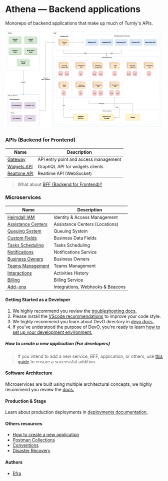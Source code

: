 # Athena — Backend applications

Monorepo of backend applications that make up much of Turnly's APIs.

![high-level-architecture](/docs/diagrams/high-level-architecture.png)

### APIs (Backend for Frontend)

| Name                                       | Description                                  |
| ------------------------------------------ | -------------------------------------------- |
| [Gateway](/apps/gateway)                   | API entry point and access management        |
| [Widgets API](/apps/widgets-api)           | GraphQL API for widgets clients              |
| [Realtime API](/apps/realtime-api)         | Realtime API (WebSocket)                    |

> What about [BFF (Backend for Frontend)?](/docs/architecture/BFF.md)

### Microservices

| Name                                            | Description                                  |
| ----------------------------------------------- | -------------------------------------------- |
| [Heimdall IAM](/apps/heimdall)                  | Identity & Access Management                 |
| [Assistance Centers](/apps/assistance-centers)  | Assistance Centers (Locations)               |
| [Queuing System](/apps/queuing-system)          | Queuing System                               |
| [Custom Fields](/apps/custom-fields)            | Business Data Fields                         |
| [Tasks Scheduling](/apps/tasks-scheduling)      | Tasks Scheduling                             |
| [Notifications](/apps/notifications)            | Notifications Service                        |
| [Business Owners](/apps/business-owners)        | Business Owners                              |
| [Teams Management](/apps/teams)                 | Teams Management                             |
| [Interactions](/apps/interactions)              | Activities History                           |
| [Billing](/apps/billing)                        | Billing Service                              |
| [Add-ons](/apps/addons)                         | Integrations, Webhooks & Beacons             |

#### Getting Started as a Developer

1. We highly recommend you review the [troubleshooting docs.](/docs/troubleshooting.md)
2. Please install the [VScode recommendations](/.vscode/extensions.json) to improve your code style.
3. We highly recommend you learn about DevO directory in [devo docs.](/docs/devo.md)
4. If you've understood the purpose of DevO, you're ready to learn [how to set up your development environment.](/docs/development.md)

##### How to create a new application (For developers)

> If you intend to add a new service, BFF, application, or others,
> use [this guide](/docs/how-to-create-new-application.md) to ensure a successful addition.

#### Software Architecture

Microservices are built using multiple architectural concepts,
we highly recommend you review the [docs.](/docs/architecture)

#### Production & Stage

Learn about production deployments in [deployments documentation.](/docs/deployment.md)

#### Others resources

- [How to create a new application](/docs/how-to-create-new-application.md)
- [Postman Collections](/docs/postman/)
- [Conventions](/docs/conventions.md)
- [Disaster Recovery](/docs/disaster-recovery.md)

#### Authors

- [Efra](https://github.com/efraa)
